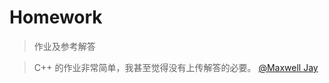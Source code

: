 # Homework

> 作业及参考解答

> C++ 的作业非常简单，我甚至觉得没有上传解答的必要。
> [@Maxwell Jay](https://github.com/MaxwellJay256)